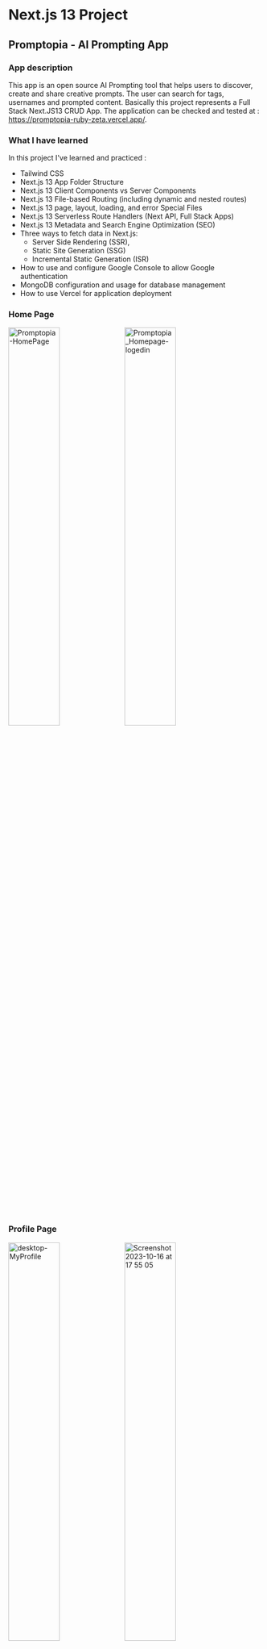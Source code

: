 # Next.js 13 Project
## Promptopia - AI Prompting App
### App description
This app is an open source AI Prompting tool that helps users to discover, create and share creative prompts. The user can search for tags, usernames and prompted content. Basically this project represents a Full Stack Next.JS13 CRUD App.
The application can be checked and tested at : https://promptopia-ruby-zeta.vercel.app/.

### What I have learned
In this project I've learned and practiced :
* Tailwind CSS
* Next.js 13 App Folder Structure
* Next.js 13 Client Components vs Server Components
* Next.js 13 File-based Routing (including dynamic and nested routes)
* Next.js 13 page, layout, loading, and error Special Files
* Next.js 13 Serverless Route Handlers (Next API, Full Stack Apps)
* Next.js 13 Metadata and Search Engine Optimization (SEO)
* Three ways to fetch data in Next.js:
  - Server Side Rendering (SSR),
  - Static Site Generation (SSG)
  - Incremental Static Generation (ISR)
* How to use and configure Google Console to allow Google authentication
* MongoDB configuration and usage for database management
* How to use Vercel for application deployment 

### Home Page
<img width="45%" alt="Promptopia-HomePage" src="https://github.com/ciubiadi/Promptopia/assets/46215033/502a4ce6-529e-4ba4-a712-6662b4866585">   <img width="45%" alt="Promptopia_Homepage-logedin" src="https://github.com/ciubiadi/Promptopia/assets/46215033/f9f1e734-3570-4b93-9ef4-69200e860f0a">

### Profile Page
<img width="45%" alt="desktop-MyProfile" src="https://github.com/ciubiadi/Promptopia/assets/46215033/f4dc2ba4-2b34-4c93-b680-7b9489ecdd3a">   <img width="45%" alt="Screenshot 2023-10-16 at 17 55 05" src="https://github.com/ciubiadi/Promptopia/assets/46215033/5dd515a9-9920-4a4a-9c11-c3a2aec26068">

### Confirm Deletion and Edit Page
<img width="45%" alt="desktop-ConfirmDeletion" src="https://github.com/ciubiadi/Promptopia/assets/46215033/e4ee496f-5c50-4143-a656-762384acc0ff">   <img width="45%" alt="Desktop-EditPost" src="https://github.com/ciubiadi/Promptopia/assets/46215033/89a0caf7-5f23-4eba-856b-6ab420ddac0d">

### Create Post and Live Search of prompts
<img width="45%" alt="Screenshot 2023-10-16 at 17 57 04" src="https://github.com/ciubiadi/Promptopia/assets/46215033/5552fca2-8fc9-4c4c-8654-829e8b115337">   <img width="45%" alt="desktop-CreatePost" src="https://github.com/ciubiadi/Promptopia/assets/46215033/08233f46-0c47-486a-b571-5e3398ab3416">

### Mobile view
<img width="45%" alt="Mobile Page" src="https://github.com/ciubiadi/Promptopia/assets/46215033/b0fb4af3-2c3b-471e-ba62-e730b8a465fd">   <img width="45%" alt="Screenshot 2023-10-16 at 18 00 58" src="https://github.com/ciubiadi/Promptopia/assets/46215033/2befe9bd-d652-440e-9bb7-cf3b7a5dd8f7">
